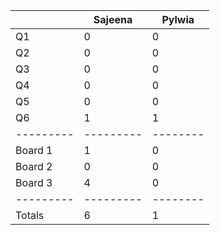 |         | Sajeena | Pylwia |
|---------|---------|--------|
| Q1      | 0       | 0      |
| Q2      | 0       | 0      |
| Q3      | 0       | 0      |
| Q4      | 0       | 0      |
| Q5      | 0       | 0      |
| Q6      | 1       | 1      |
|---------|---------|--------|
| Board 1 | 1       | 0      |
| Board 2 | 0       | 0      |
| Board 3 | 4       | 0      |
|---------|---------|--------|
| Totals  | 6       | 1      |
